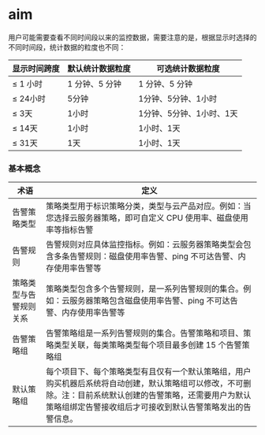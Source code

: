 # aim

用户可能需要查看不同时间段以来的监控数据，需要注意的是，根据显示时选择的不同时间段，统计数据的粒度也不同：

| 显示时间跨度 | 默认统计数据粒度 | 可选统计数据粒度 |
| -------- | -------- | -------- |
| ≤ 1 小时   | 1 分钟、5 分钟    |1 分钟、5 分钟     |
| ≤ 24小时| 5分钟 | 1分钟、5分钟、1小时|
| ≤ 3天| 1小时 | 1分钟、5分钟、1小时、1天 |
| ≤ 14天 | 1小时   | 1小时、1天 |
| ≤ 31天| 1天   | 1小时、1天 |

### 基本概念

| 术语	| 定义 |
| -------- | -------- |
| 告警策略类型	| 策略类型用于标识策略分类，类型与云产品对应。例如：当您选择云服务器策略，即可自定义 CPU 使用率、磁盘使用率等指标告警|
| 告警规则	| 告警规则对应具体监控指标。例如：云服务器策略类型会包含多条告警规则：磁盘使用率告警、ping 不可达告警、内存使用率告警等|
| 策略类型与告警规则关系	|策略类型包含多个告警规则，是一系列告警规则的集合。例如：云服务器策略包含磁盘使用率告警、ping 不可达告警、内存使用率告警等|
| 告警策略组	| 告警策略组是一系列告警规则的集合。告警策略和项目、策略类型关联，每类策略类型每个项目最多创建 15 个告警策略组|
| 默认策略组 |	每个项目下、每个策略类型有且仅有一个默认策略组，用户购买机器后系统将自动创建，默认策略组可以修改，不可删除。注：目前系统默认创建的告警策略，还需要用户为默认策略组绑定告警接收组后才可接收到默认告警策略发出的告警信息。|

